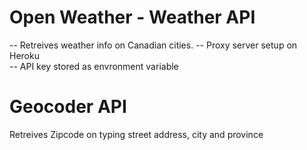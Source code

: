 # Open Weather - Weather API
-- Retreives weather info on Canadian cities.
-- Proxy server setup on Heroku  
-- API key stored as envronment variable

# Geocoder API
Retreives Zipcode on typing street address, city and province

